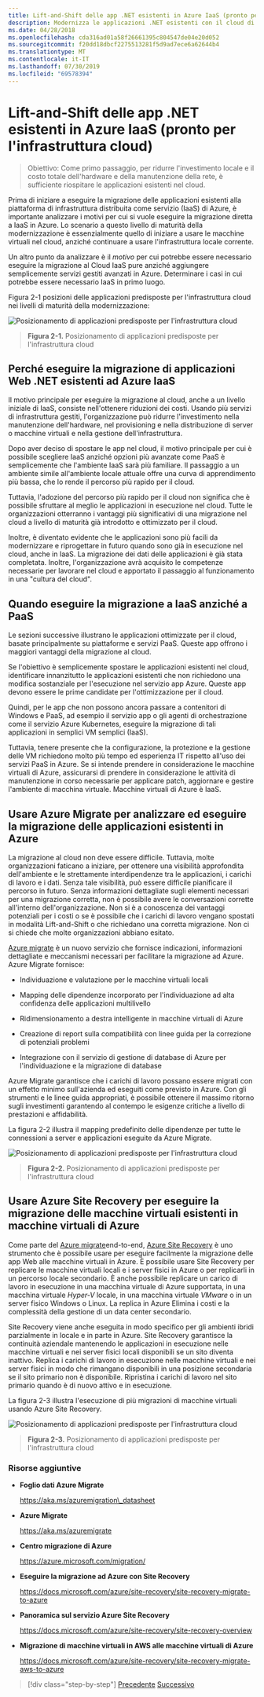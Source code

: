 ```yaml
---
title: Lift-and-Shift delle app .NET esistenti in Azure IaaS (pronto per l'infrastruttura cloud)
description: Modernizza le applicazioni .NET esistenti con il cloud di Azure e i contenitori di Windows.
ms.date: 04/28/2018
ms.openlocfilehash: cda316ad01a58f26661395c804547de04e20d052
ms.sourcegitcommit: f20dd18dbcf2275513281f5d9ad7ece6a62644b4
ms.translationtype: MT
ms.contentlocale: it-IT
ms.lasthandoff: 07/30/2019
ms.locfileid: "69578394"
---
```

# <a name="lift-and-shift-existing-net-apps-to-azure-iaas-cloud-infrastructure-ready"></a>Lift-and-Shift delle app .NET esistenti in Azure IaaS (pronto per l'infrastruttura cloud)

> Obiettivo: Come primo passaggio, per ridurre l'investimento locale e il costo totale dell'hardware e della manutenzione della rete, è sufficiente riospitare le applicazioni esistenti nel cloud.

Prima di iniziare a eseguire la migrazione delle applicazioni esistenti alla piattaforma di infrastruttura distribuita come servizio (IaaS) di Azure, è importante analizzare i motivi per cui si vuole eseguire la migrazione diretta a IaaS in Azure. Lo scenario a questo livello di maturità della modernizzazione è essenzialmente quello di iniziare a usare le macchine virtuali nel cloud, anziché continuare a usare l'infrastruttura locale corrente.

Un altro punto da analizzare è il *motivo* per cui potrebbe essere necessario eseguire la migrazione al Cloud IaaS pure anziché aggiungere semplicemente servizi gestiti avanzati in Azure. Determinare i casi in cui potrebbe essere necessario IaaS in primo luogo.

Figura 2-1 posizioni delle applicazioni predisposte per l'infrastruttura cloud nei livelli di maturità della modernizzazione:

![Posizionamento di applicazioni predisposte per l'infrastruttura cloud](./media/image2-1.png)

> **Figura 2-1.** Posizionamento di applicazioni predisposte per l'infrastruttura cloud

## <a name="why-migrate-existing-net-web-applications-to-azure-iaas"></a>Perché eseguire la migrazione di applicazioni Web .NET esistenti ad Azure IaaS

Il motivo principale per eseguire la migrazione al cloud, anche a un livello iniziale di IaaS, consiste nell'ottenere riduzioni dei costi. Usando più servizi di infrastruttura gestiti, l'organizzazione può ridurre l'investimento nella manutenzione dell'hardware, nel provisioning e nella distribuzione di server o macchine virtuali e nella gestione dell'infrastruttura.

Dopo aver deciso di spostare le app nel cloud, il motivo principale per cui è possibile scegliere IaaS anziché opzioni più avanzate come PaaS è semplicemente che l'ambiente IaaS sarà più familiare. Il passaggio a un ambiente simile all'ambiente locale attuale offre una curva di apprendimento più bassa, che lo rende il percorso più rapido per il cloud.

Tuttavia, l'adozione del percorso più rapido per il cloud non significa che è possibile sfruttare al meglio le applicazioni in esecuzione nel cloud. Tutte le organizzazioni otterranno i vantaggi più significativi di una migrazione nel cloud a livello di maturità già introdotto e ottimizzato per il cloud.

Inoltre, è diventato evidente che le applicazioni sono più facili da modernizzare e riprogettare in futuro quando sono già in esecuzione nel cloud, anche in IaaS. La migrazione dei dati delle applicazioni è già stata completata. Inoltre, l'organizzazione avrà acquisito le competenze necessarie per lavorare nel cloud e apportato il passaggio al funzionamento in una "cultura del cloud".

## <a name="when-to-migrate-to-iaas-instead-of-to-paas"></a>Quando eseguire la migrazione a IaaS anziché a PaaS

Le sezioni successive illustrano le applicazioni ottimizzate per il cloud, basate principalmente su piattaforme e servizi PaaS. Queste app offrono i maggiori vantaggi della migrazione al cloud. 

Se l'obiettivo è semplicemente spostare le applicazioni esistenti nel cloud, identificare innanzitutto le applicazioni esistenti che non richiedono una modifica sostanziale per l'esecuzione nel servizio app Azure. Queste app devono essere le prime candidate per l'ottimizzazione per il cloud. 

Quindi, per le app che non possono ancora passare a contenitori di Windows e PaaS, ad esempio il servizio app o gli agenti di orchestrazione come il servizio Azure Kubernetes, eseguire la migrazione di tali applicazioni in semplici VM semplici (IaaS). 

Tuttavia, tenere presente che la configurazione, la protezione e la gestione delle VM richiedono molto più tempo ed esperienza IT rispetto all'uso dei servizi PaaS in Azure. Se si intende prendere in considerazione le macchine virtuali di Azure, assicurarsi di prendere in considerazione le attività di manutenzione in corso necessarie per applicare patch, aggiornare e gestire l'ambiente di macchina virtuale. Macchine virtuali di Azure è IaaS.

## <a name="use-azure-migrate-to-analyze-and-migrate-your-existing-applications-to-azure"></a>Usare Azure Migrate per analizzare ed eseguire la migrazione delle applicazioni esistenti in Azure

La migrazione al cloud non deve essere difficile. Tuttavia, molte organizzazioni faticano a iniziare, per ottenere una visibilità approfondita dell'ambiente e le strettamente interdipendenze tra le applicazioni, i carichi di lavoro e i dati. Senza tale visibilità, può essere difficile pianificare il percorso in futuro. Senza informazioni dettagliate sugli elementi necessari per una migrazione corretta, non è possibile avere le conversazioni corrette all'interno dell'organizzazione. Non si è a conoscenza dei vantaggi potenziali per i costi o se è possibile che i carichi di lavoro vengano spostati in modalità Lift-and-Shift o che richiedano una corretta migrazione. Non ci si chiede che molte organizzazioni abbiano esitato.

[Azure migrate](https://aka.ms/azuremigrate) è un nuovo servizio che fornisce indicazioni, informazioni dettagliate e meccanismi necessari per facilitare la migrazione ad Azure. Azure Migrate fornisce:

- Individuazione e valutazione per le macchine virtuali locali

- Mapping delle dipendenze incorporato per l'individuazione ad alta confidenza delle applicazioni multilivello

- Ridimensionamento a destra intelligente in macchine virtuali di Azure

- Creazione di report sulla compatibilità con linee guida per la correzione di potenziali problemi

- Integrazione con il servizio di gestione di database di Azure per l'individuazione e la migrazione di database

Azure Migrate garantisce che i carichi di lavoro possano essere migrati con un effetto minimo sull'azienda ed eseguiti come previsto in Azure. Con gli strumenti e le linee guida appropriati, è possibile ottenere il massimo ritorno sugli investimenti garantendo al contempo le esigenze critiche a livello di prestazioni e affidabilità.

La figura 2-2 illustra il mapping predefinito delle dipendenze per tutte le connessioni a server e applicazioni eseguite da Azure Migrate.

![Posizionamento di applicazioni predisposte per l'infrastruttura cloud](./media/image2-2.png)

> **Figura 2-2.** Posizionamento di applicazioni predisposte per l'infrastruttura cloud

## <a name="use-azure-site-recovery-to-migrate-your-existing-vms-to-azure-vms"></a>Usare Azure Site Recovery per eseguire la migrazione delle macchine virtuali esistenti in macchine virtuali di Azure

Come parte del [Azure migrate](https://aka.ms/azuremigrate)end-to-end, [Azure Site Recovery](https://docs.microsoft.com/azure/site-recovery/site-recovery-overview) è uno strumento che è possibile usare per eseguire facilmente la migrazione delle app Web alle macchine virtuali in Azure. È possibile usare Site Recovery per replicare le macchine virtuali locali e i server fisici in Azure o per replicarli in un percorso locale secondario. È anche possibile replicare un carico di lavoro in esecuzione in una macchina virtuale di Azure supportata, in una macchina virtuale *Hyper-V* locale, in una macchina virtuale *VMware* o in un server fisico Windows o Linux. La replica in Azure Elimina i costi e la complessità della gestione di un data center secondario.

Site Recovery viene anche eseguita in modo specifico per gli ambienti ibridi parzialmente in locale e in parte in Azure. Site Recovery garantisce la continuità aziendale mantenendo le applicazioni in esecuzione nelle macchine virtuali e nei server fisici locali disponibili se un sito diventa inattivo. Replica i carichi di lavoro in esecuzione nelle macchine virtuali e nei server fisici in modo che rimangano disponibili in una posizione secondaria se il sito primario non è disponibile. Ripristina i carichi di lavoro nel sito primario quando è di nuovo attivo e in esecuzione.

La figura 2-3 illustra l'esecuzione di più migrazioni di macchine virtuali usando Azure Site Recovery.

![Posizionamento di applicazioni predisposte per l'infrastruttura cloud](./media/image2-3.png)

> **Figura 2-3.** Posizionamento di applicazioni predisposte per l'infrastruttura cloud

### <a name="additional-resources"></a>Risorse aggiuntive

- **Foglio dati Azure Migrate**

    <https://aka.ms/azuremigration\_datasheet>

- **Azure Migrate**

    <https://aka.ms/azuremigrate>

- **Centro migrazione di Azure**

    <https://azure.microsoft.com/migration/>

- **Eseguire la migrazione ad Azure con Site Recovery**

    <https://docs.microsoft.com/azure/site-recovery/site-recovery-migrate-to-azure>

- **Panoramica sul servizio Azure Site Recovery**

    <https://docs.microsoft.com/azure/site-recovery/site-recovery-overview>

- **Migrazione di macchine virtuali in AWS alle macchine virtuali di Azure**

    <https://docs.microsoft.com/azure/site-recovery/site-recovery-migrate-aws-to-azure>

>[!div class="step-by-step"]
>[Precedente](index.md)
>[Successivo](migrate-your-relational-databases-to-azure.md)
